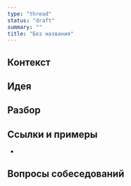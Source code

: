 ```yaml
---
type: "thread"
status: "draft"
summary: ""
title: "Без названия"
---
```


## Контекст

## Идея

## Разбор

## Ссылки и примеры
- 

## Вопросы собеседований


